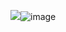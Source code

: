 <img src="blob:chrome-untrusted://media-app/05d79a1f-920d-4b7d-84e1-e947f9d75f7a"/>![image](https://user-images.githubusercontent.com/84247502/119241912-b4ab6600-bb0e-11eb-9888-37b444320762.png)
